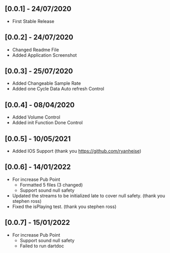 ## [0.0.1] - 24/07/2020

* First Stable Release

## [0.0.2] - 24/07/2020

* Changed Readme File
* Added Application Screenshot

## [0.0.3] - 25/07/2020

* Added Changeable Sample Rate
* Added one Cycle Data Auto refresh Control

## [0.0.4] - 08/04/2020

* Added Volume Control
* Added init Function Done Control

## [0.0.5] - 10/05/2021

* Added IOS Support (thank you https://github.com/ryanheise)

## [0.0.6] - 14/01/2022

* For increase Pub Point
    - Formatted 5 files (3 changed)
    - Support sound null safety
* Updated the streams to be initialized late to cover null safety. (thank you stephen ross)
* Fixed the isPlaying test. (thank you stephen ross)

## [0.0.7] - 15/01/2022

* For increase Pub Point
  - Support sound null safety
  - Failed to run dartdoc